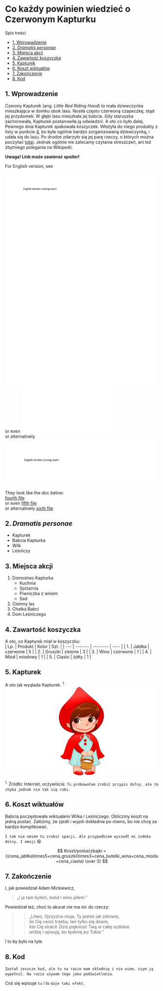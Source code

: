 # Co każdy powinien wiedzieć o Czerwonym Kapturku<!-- omit in toc -->  

Spis treści   

- [1. Wprowadzenie](#1-wprowadzenie)
- [2. _Dramatis personae_](#2-dramatis-personae)
- [3. Miejsca akcji](#3-miejsca-akcji)
- [4. Zawartość koszyczka](#4-zawartość-koszyczka)
- [5. Kapturek](#5-kapturek)
- [6. Koszt wiktuałów](#6-koszt-wiktuałów)
- [7. Zakończenie](#7-zakończenie)
- [8. Kod](#8-kod)



## 1. Wprowadzenie  

Czerony Kapturek (ang. _Little Red Riding Hood_) to mała dziewczynka mieszkająca w domku obok lasu. Nosiła często czerwoną czapeczkę, stąd jej przydomek. W głębi lasu mieszkała jej babcia. Gdy staruszka zachorowała, Kapturek postanowiła ją odwiedzić. A oto co było dalej.  
Pewnego dnia Kapturek spakowała koszyczek. Włożyła do niego produkty z listy w punkcie [4](#4), bo była ogólnie bardzo zorganizowaną dziewczynką, i udała się do lasu. 
Po drodze zdarzyło się jej parę rzeczy, o których można poczytać [tutaj](https://pl.wikipedia.org/wiki/Czerwony_Kapturek). Jednak ogólnie nie zalecamy czytania streszczeń, ani też zbytniego polegania na Wikipedii.

**Uwaga! Link może zawierać spoiler!**

For English version, see ![first file](../images/English.jpg)  
or even ![second file](../images/English.pdf)  
or alternatively ![third file](../images/English2.jpg)  

They look like the doc below:  
 [fourth file](../images/English.jpg)  
or even  [fifth file](../images/English.pdf)   
or alternatively [sixth file](../images/English2.jpg)    


## 2. _Dramatis personae_

* Kapturek
* Babcia Kapturka
* Wilk
* Leśniczy

## 3. Miejsca akcji
1. Domostwo Kapturka        
    * Kuchnia 
    * Spiżarnia
    * Piwniczka z winem
    * Sad
2. Ciemny las
3. Chatka Babci
4. Dom Leśniczego

## <a name="4"></a>4. Zawartość koszyczka  
A oto, co Kapturek miał w koszyczku:  
| Lp. | Produkt | Kolor    | Szt. |
| --- | ------- | -------- | ---- |
| 1.  | Jabłka  | czerwone | 5    |
| 2.  | Gruszki | zielone  | 3    |
| 3.  | Wino    | czerwone | 1    |
| 4.  | Miód    | miodowy  | 1    |
| 5.  | Ciasto  | żółty    | 1    |

## 5. Kapturek  
A oto jak wyglada Kapturek. <sup>1.</sup>
![kapturek](czerwonykapturek.png "To jest Czerwony Kapturek")  

<sup>1.</sup> Źródło: Internet, oczywiście.  `Tu próbowałam zrobić przypis dolny, ale to chyba jednak nie tak się robi.`

## 6. Koszt wiktuałów  
Babcia poczęstowała wiktuałami Wilka i Leśniczego. Obliczmy koszt na jedną postać.  Załóżmy, że zjedli i wypili dokładnie po równo, bo nie chcę za bardzo komplikować.  

`I tak nie umiem tu zrobić spacji. Ale przypadkiem wyszedł mi indeks dolny. I emoji` :satisfied:

$$ 
Koszt/postaćzbajki = {(cena_jabłka\times5+cena_gruszki\times3+cena_butelki_wina+cena_miodu+cena_ciasta)  \over 3}
$$


## 7. Zakończenie  
I, jak powiedział Adam Mickiewicz,  
> „I ja tam byłem, miód i wino piłem.”

Powiedział też, choć to akurat nie ma nic do rzeczy:  

>> „Litwo,  Ojczyzno moja, Ty jesteś jak zdrowie,   
ile Cię cenić trzeba, ten tylko się dowie,   
kto Cię stracił. Dziś piękność Twą w całej ozdobie  
widzę i opisuję, bo tęsknię po Tobie."
>>  

I to by było na tyle.
## 8. Kod  
<!-- Example of a block of code -->  
`Został jeszcze kod, ale tu na razie mam składnię i nie wiem, czym ją wypełnić. Na razie używam tego jako podświetlenia`.  

Coś się wpisuje `tu` i to `daje taki efekt`. 
  


